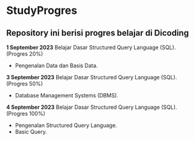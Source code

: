 # StudyProgres
Repository ini berisi progres belajar di Dicoding
--

**1 September 2023**
Belajar Dasar Structured Query Language (SQL). (Progres 20%)
* Pengenalan Data dan Basis Data.

**3 September 2023**
Belajar Dasar Structured Query Language (SQL). (Progres 50%)
* Database Management Systems (DBMS).

**4 September 2023**
Belajar Dasar Structured Query Language (SQL). (Progres 100%)
* Pengenalan Structured Query Language.
* Basic Query.
  
